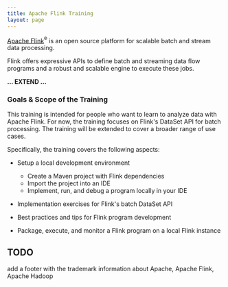 ```yaml
---
title: Apache Flink Training
layout: page
---
```


[Apache Flink](http://flink.apache.org)<sup>&reg;</sup> is an open source platform for scalable batch and stream data processing.

Flink offers expressive APIs to define batch and streaming data flow programs and a robust and scalable engine to execute these jobs. 

<b>... EXTEND ...</b>

### Goals & Scope of the Training

This training is intended for people who want to learn to analyze data with Apache Flink. For now, the training focuses on Flink's DataSet API for batch processing. The training will be extended to cover a broader range of use cases.

Specifically, the training covers the following aspects:

- Setup a local development environment
  - Create a Maven project with Flink dependencies
  - Import the project into an IDE
  - Implement, run, and debug a program locally in your IDE

- Implementation exercises for Flink's batch DataSet API

- Best practices and tips for Flink program development

- Package, execute, and monitor a Flink program on a local Flink instance


## TODO

add a footer with the trademark information about Apache, Apache Flink, Apache Hadoop
